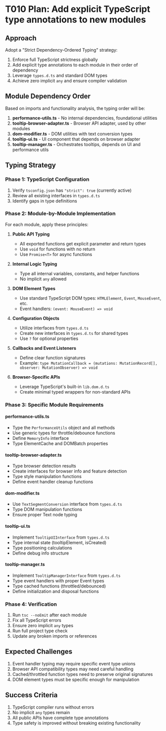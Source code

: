 # T010 Plan: Add explicit TypeScript type annotations to new modules

## Approach

Adopt a "Strict Dependency-Ordered Typing" strategy:
1. Enforce full TypeScript strictness globally
2. Add explicit type annotations to each module in their order of dependency
3. Leverage `types.d.ts` and standard DOM types
4. Achieve zero implicit `any` and ensure compiler validation

## Module Dependency Order

Based on imports and functionality analysis, the typing order will be:

1. **performance-utils.ts** - No internal dependencies, foundational utilities
2. **tooltip-browser-adapter.ts** - Browser API adapter, used by other modules  
3. **dom-modifier.ts** - DOM utilities with text conversion types
4. **tooltip-ui.ts** - UI component that depends on browser adapter
5. **tooltip-manager.ts** - Orchestrates tooltips, depends on UI and performance utils

## Typing Strategy

### Phase 1: TypeScript Configuration

1. Verify `tsconfig.json` has `"strict": true` (currently active)
2. Review all existing interfaces in `types.d.ts`
3. Identify gaps in type definitions

### Phase 2: Module-by-Module Implementation

For each module, apply these principles:

1. **Public API Typing**
   - All exported functions get explicit parameter and return types
   - Use `void` for functions with no return
   - Use `Promise<T>` for async functions

2. **Internal Logic Typing**
   - Type all internal variables, constants, and helper functions
   - No implicit `any` allowed

3. **DOM Element Types**
   - Use standard TypeScript DOM types: `HTMLElement`, `Event`, `MouseEvent`, etc.
   - Event handlers: `(event: MouseEvent) => void`

4. **Configuration Objects**
   - Utilize interfaces from `types.d.ts`
   - Create new interfaces in `types.d.ts` for shared types
   - Use `?` for optional properties

5. **Callbacks and Event Listeners**
   - Define clear function signatures
   - Example: `type MutationCallback = (mutations: MutationRecord[], observer: MutationObserver) => void`

6. **Browser-Specific APIs**
   - Leverage TypeScript's built-in `lib.dom.d.ts`
   - Create minimal typed wrappers for non-standard APIs

### Phase 3: Specific Module Requirements

#### performance-utils.ts
- Type the `PerformanceUtils` object and all methods
- Use generic types for throttle/debounce functions
- Define `MemoryInfo` interface
- Type ElementCache and DOMBatch properties

#### tooltip-browser-adapter.ts
- Type browser detection results
- Create interfaces for browser info and feature detection
- Type style manipulation functions
- Define event handler cleanup functions

#### dom-modifier.ts
- Use `TextSegmentConversion` interface from `types.d.ts`
- Type DOM manipulation functions  
- Ensure proper Text node typing

#### tooltip-ui.ts
- Implement `TooltipUIInterface` from `types.d.ts`
- Type internal state (tooltipElement, isCreated)
- Type positioning calculations
- Define debug info structure

#### tooltip-manager.ts
- Implement `TooltipManagerInterface` from `types.d.ts`
- Type event handlers with proper Event types
- Type cached functions (throttled/debounced)
- Define initialization and disposal functions

### Phase 4: Verification

1. Run `tsc --noEmit` after each module
2. Fix all TypeScript errors
3. Ensure zero implicit `any` types
4. Run full project type check
5. Update any broken imports or references

## Expected Challenges

1. Event handler typing may require specific event type unions
2. Browser API compatibility types may need careful handling
3. Cached/throttled function types need to preserve original signatures
4. DOM element types must be specific enough for manipulation

## Success Criteria

1. TypeScript compiler runs without errors
2. No implicit `any` types remain
3. All public APIs have complete type annotations
4. Type safety is improved without breaking existing functionality